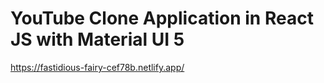 <h1> YouTube Clone Application in React JS with Material UI 5 </h1>


https://fastidious-fairy-cef78b.netlify.app/
